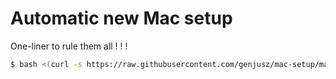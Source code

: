 # Automatic new Mac setup

One-liner to rule them all ! ! !

```bash
$ bash <(curl -s https://raw.githubusercontent.com/genjusz/mac-setup/master/bootstrap.sh)
```

